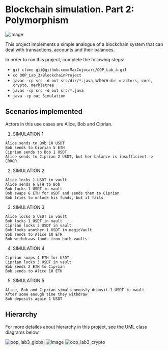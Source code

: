 # Blockchain simulation. Part 2: Polymorphism

![image](https://user-images.githubusercontent.com/92053176/192138851-6466d959-734a-4a0c-ab41-3c604095add6.png)

This project implements a simple analogue of a blockchain system that can deal with transactions, accounts and their balances.

In order to run this project, complete the following steps:

- `git clone git@github.com:MaxCojocari/OOP_Lab_4.git`
- `cd OOP_Lab_3/BlockchainProject`
- `javac -cp src -d out src/dir/*.java`, where `dir = actors, core, crypto, merkletree`
- `javac -cp src -d out src/*.java`
- `java -cp out Simulation`

## Scenarios implemented

Actors in this use cases are Alice, Bob and Ciprian.

1. SIMULATION 1
```
Alice sends to Bob 10 USDT
Bob sends to Ciprian 5 ETH
Ciprian sends to Bob 1 USDT
Alice sends to Ciprian 2 USDT, but her balance is insufficient -> ERROR
```

2. SIMULATION 2
```
Alice locks 1 USDT in vault
Alice sends 6 ETH to Bob
Bob locks 1 USDT in vault
Bob swaps 6 ETH for USDT and sends them to Ciprian
Bob tries to unlock his funds, but it fails
```

3. SIMULATION 3
```
Alice locks 5 USDT in vault
Bob locks 1 USDT in vault
Ciprian locks 3 USDT in vault
Bob locks another 1 USDT in magicVault
Bob sends to Alice 10 ETH 
Bob withdraws funds from both vaults
```

4. SIMULATION 4
```
Ciprian swaps 4 ETH for USDT
Ciprian locks 3 USDT in vault
Bob sends 2 ETH to Ciprian
Bob sends to Alice 10 ETH 
```

5. SIMULATION 5
```
Alice, Bob and Ciprian simultaneously deposit 1 USDT in vault
After some enough time they withdraw
Bob deposits again 1 USDT
```

## Hierarchy

For more detailes about hierarchy in this project, see the UML class diagrams below.

![oop_lab3_global](https://user-images.githubusercontent.com/92053176/194164887-b52a57fc-b676-4f36-8dc1-702218778b57.png)
![image](https://user-images.githubusercontent.com/92053176/194158270-60ba3cc1-671b-4b9a-8150-214be6216b8d.png)
![oop_lab3_crypto](https://user-images.githubusercontent.com/92053176/194158407-9d8085a6-3fb9-4cf4-ba0e-4421a0453105.png)

